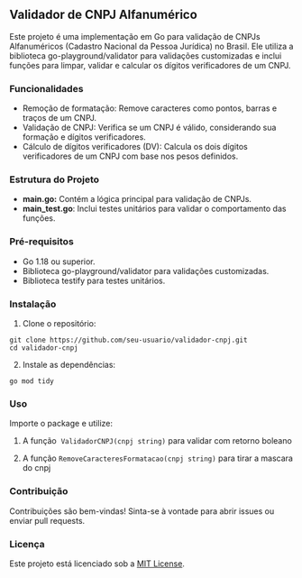 ## Validador de CNPJ Alfanumérico

Este projeto é uma implementação em Go para validação de CNPJs Alfanuméricos (Cadastro Nacional da Pessoa Jurídica) no Brasil. Ele utiliza a biblioteca go-playground/validator para validações customizadas e inclui funções para limpar, validar e calcular os dígitos verificadores de um CNPJ.

### Funcionalidades

- Remoção de formatação: Remove caracteres como pontos, barras e traços de um CNPJ.
- Validação de CNPJ: Verifica se um CNPJ é válido, considerando sua formação e dígitos verificadores.
- Cálculo de dígitos verificadores (DV): Calcula os dois dígitos verificadores de um CNPJ com base nos pesos definidos.

### Estrutura do Projeto

- **main.go:** Contém a lógica principal para validação de CNPJs.
- **main_test.go**: Inclui testes unitários para validar o comportamento das funções.

### Pré-requisitos

- Go 1.18 ou superior.
- Biblioteca go-playground/validator para validações customizadas.
- Biblioteca testify para testes unitários.

### Instalação

1. Clone o repositório:

```shell
git clone https://github.com/seu-usuario/validador-cnpj.git
cd validador-cnpj
```

2. Instale as dependências:

```shell
go mod tidy
```

### Uso

Importe o package e utilize:
1. A função  `ValidadorCNPJ(cnpj string)` para validar com retorno boleano

2. A função `RemoveCaracteresFormatacao(cnpj string)` para tirar a mascara do cnpj

### Contribuição

Contribuições são bem-vindas! Sinta-se à vontade para abrir issues ou enviar pull requests.

### Licença

Este projeto está licenciado sob a [MIT License](https://opensource.org/license/mit).
